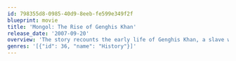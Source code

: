 ```yaml
---
id: 798355d8-0985-40d9-8eeb-fe599e349f2f
blueprint: movie
title: 'Mongol: The Rise of Genghis Khan'
release_date: '2007-09-20'
overview: 'The story recounts the early life of Genghis Khan, a slave who went on to conquer half the world in the 11th century.'
genres: '[{"id": 36, "name": "History"}]'
---
```

